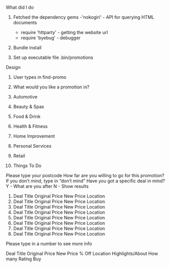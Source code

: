 What did I do
1. Fetched the dependency gems
    -'nokogiri' - API for querying HTML documents
    - require 'httparty' - getting the website url
    - require 'byebug' - debugger

2. Bundle install
3. Set up executable file .bin/promotions


Design
1. User types in find-promo
2. What would you like a promotion in?


1. Automotive
2. Beauty & Spas
3. Food & Drink
4. Health & Fitness
5. Home Improvement
6. Personal Services
7. Retail
8. Things To Do

Please type your postcode
How far are you willing to go for this promotion? If you don’t mind, type in “don’t mind”
Have you got a specific deal in mind?
Y - What are you after
N - Show results


1. Deal Title Original Price New Price Location
2. Deal Title Original Price New Price Location
3. Deal Title Original Price New Price Location
4. Deal Title Original Price New Price Location
5. Deal Title Original Price New Price Location
6. Deal Title Original Price New Price Location
7. Deal Title Original Price New Price Location
8. Deal Title Original Price New Price Location

Please type in a number to see more info

Deal Title
Original Price New Price % Off
Location
Highlights/About
How many 
Rating
Buy


